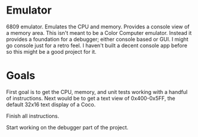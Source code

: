 # Emulator
6809 emulator. Emulates the CPU and memory. Provides a console view of a memory area. 
This isn't meant to be a Color Computer emulator. Instead it provides a foundation
for a debugger; either console based or GUI. I might go console just for a retro
feel. I haven't built a decent console app before so this might be a good project for 
it.

# Goals
First goal is to get the CPU, memory, and unit tests working with a handful of instructions.
Next would be to get a text view of 0x400-0x5FF, the default 32x16 text display of a Coco.

Finish all instructions.

Start working on the debugger part of the project.
